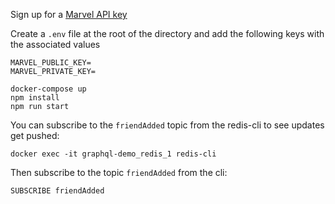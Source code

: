 Sign up for a [Marvel API key](https://developer.marvel.com/documentation/getting_started)

Create a `.env` file at the root of the directory and add the following keys with the associated values
```
MARVEL_PUBLIC_KEY=
MARVEL_PRIVATE_KEY=
```

```
docker-compose up
npm install
npm run start
```

You can subscribe to the `friendAdded` topic from the redis-cli to see updates get pushed:
```
docker exec -it graphql-demo_redis_1 redis-cli
```

Then subscribe to the topic `friendAdded` from the cli:
```
SUBSCRIBE friendAdded
```